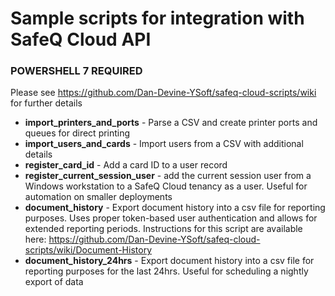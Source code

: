 # Sample scripts for integration with SafeQ Cloud API

### POWERSHELL 7 REQUIRED
Please see https://github.com/Dan-Devine-YSoft/safeq-cloud-scripts/wiki for further details

- **import_printers_and_ports** - Parse a CSV and create printer ports and queues for direct printing
- **import_users_and_cards** - Import users from a CSV with additional details
- **register_card_id** - Add a card ID to a user record
- **register_current_session_user** - add the current session user from a Windows workstation to a SafeQ Cloud tenancy as a user.  Useful for automation on smaller deployments
- **document_history** - Export document history into a csv file for reporting purposes.  Uses proper token-based user authentication and allows for extended reporting periods.  Instructions for this script are available here: https://github.com/Dan-Devine-YSoft/safeq-cloud-scripts/wiki/Document-History
- **document_history_24hrs** - Export document history into a csv file for reporting purposes for the last 24hrs.  Useful for scheduling a nightly export of data

